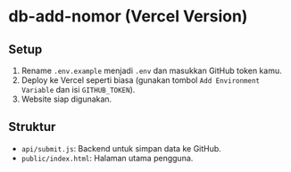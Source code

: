 # db-add-nomor (Vercel Version)

## Setup

1. Rename `.env.example` menjadi `.env` dan masukkan GitHub token kamu.
2. Deploy ke Vercel seperti biasa (gunakan tombol `Add Environment Variable` dan isi `GITHUB_TOKEN`).
3. Website siap digunakan.

## Struktur

- `api/submit.js`: Backend untuk simpan data ke GitHub.
- `public/index.html`: Halaman utama pengguna.